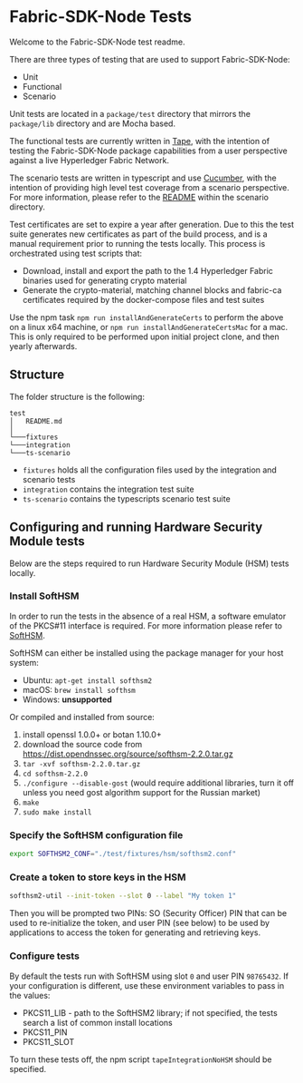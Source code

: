 # Fabric-SDK-Node Tests

Welcome to the Fabric-SDK-Node test readme. 

There are three types of testing that are used to support Fabric-SDK-Node:
 - Unit
 - Functional
 - Scenario

Unit tests are located in a `package/test` directory that mirrors the `package/lib` directory and are Mocha based.

The functional tests are currently written in [Tape](https://github.com/substack/tape), with the intention of testing the Fabric-SDK-Node package capabilities from a user perspective against a live Hyperledger Fabric Network.

The scenario tests are written in typescript and use [Cucumber](https://github.com/cucumber/cucumber-js), with the intention of providing high level test coverage from a scenario perspective. For more information, please refer to the [README](./ts-scenario/README.md) within the scenario directory.

Test certificates are set to expire a year after generation. Due to this the test suite generates new certificates as part of the build process, and is a manual requirement prior to running the tests locally. This process is orchestrated using test scripts that:
 - Download, install and export the path to the 1.4 Hyperledger Fabric binaries used for generating crypto material
 - Generate the crypto-material, matching channel blocks and fabric-ca certificates required by the docker-compose files and test suites

Use the npm task `npm run installAndGenerateCerts` to perform the above on a linux x64 machine, or `npm run installAndGenerateCertsMac` for a mac. This is only required to be performed upon initial project clone, and then yearly afterwards.

## Structure

The folder structure is the following:

```
test
│   README.md
│
└───fixtures
└───integration
└───ts-scenario
```

- `fixtures` holds all the configuration files used by the integration and scenario tests
- `integration` contains the integration test suite
- `ts-scenario` contains the typescripts scenario test suite

## Configuring and running Hardware Security Module tests

Below are the steps required to run Hardware Security Module (HSM) tests locally.

### Install SoftHSM

In order to run the tests in the absence of a real HSM, a software emulator of the PKCS#11 interface is required.
For more information please refer to [SoftHSM](https://www.opendnssec.org/softhsm/).

SoftHSM can either be installed using the package manager for your host system:

* Ubuntu: `apt-get install softhsm2`
* macOS: `brew install softhsm`
* Windows: **unsupported**

Or compiled and installed from source:

1. install openssl 1.0.0+ or botan 1.10.0+
2. download the source code from <https://dist.opendnssec.org/source/softhsm-2.2.0.tar.gz>
3. `tar -xvf softhsm-2.2.0.tar.gz`
4. `cd softhsm-2.2.0`
5. `./configure --disable-gost` (would require additional libraries, turn it off unless you need gost algorithm support
   for the Russian market)
6. `make`
7. `sudo make install`

### Specify the SoftHSM configuration file

```bash
export SOFTHSM2_CONF="./test/fixtures/hsm/softhsm2.conf"
```

### Create a token to store keys in the HSM

```bash
softhsm2-util --init-token --slot 0 --label "My token 1"
```

Then you will be prompted two PINs: SO (Security Officer) PIN that can be used to re-initialize the token, and user PIN
(see below) to be used by applications to access the token for generating and retrieving keys.

### Configure tests

By default the tests run with SoftHSM using slot `0` and user PIN `98765432`. If your configuration is different, use
these environment variables to pass in the values:

* PKCS11_LIB - path to the SoftHSM2 library; if not specified, the tests search a list of common install locations
* PKCS11_PIN
* PKCS11_SLOT

To turn these tests off, the npm script `tapeIntegrationNoHSM` should be specified.
